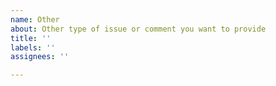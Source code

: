 ```yaml
---
name: Other
about: Other type of issue or comment you want to provide
title: ''
labels: ''
assignees: ''

---
```



